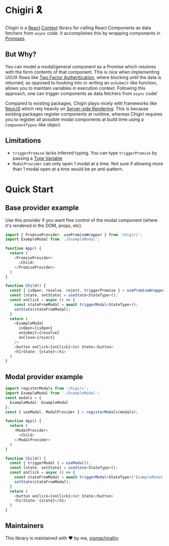 # Chigiri 🎗️
Chigiri is a [React](https://reactjs.com) [Context](https://reactjs.org/docs/context.html) library for calling React Components as data fetchers from `async` code. It accomplishes this by wrapping components in [Promises](https://developer.mozilla.org/en-US/docs/Web/JavaScript/Reference/Global_Objects/Promise).

## But Why?
You can model a modal/general component as a Promise which resolves with the form contents of that component. This is nice when implementing UI/UX flows like [Two Factor Authentication](https://www.twilio.com/docs/glossary/what-is-two-factor-authentication-2fa), where blocking until the data is returned, as opposed to hooking into or writing an `onSubmit`-like function, allows you to maintain variables in execution context. Following this approach, one can trigger components as data fetchers from `async` code!

Compared to existing packages, Chigiri plays nicely with frameworks like [NextJS](https://nextjs.org/) which rely heavily on [Server-side Rendering](https://nextjs.org/docs/basic-features/pages#server-side-rendering). This is because existing packages register components at runtime, whereas Chigiri requires you to register all possible modal components at build time using a `ComponentTypes`-like object.

## Limitations
-  `triggerPromise` lacks inferred typing. You can type `triggerPromise` by passing a [Type Variable](https://www.typescriptlang.org/docs/handbook/2/generics.html)
-  `ModalProvider` can only open 1 modal at a time. Not sure if allowing more than 1 modal open at a time would be an anti-pattern.

# Quick Start

## Base provider example
Use this provider if you want fine control of the modal component (where it's rendered in the DOM, props, etc). 

```typescript
import { PromiseProvider, usePromiseWrapper } from 'chigiri';
import ExampleModal from './ExampleModal';

function App() {
  return (
    <PromiseProvider>
      <Child>
    </PromiseProvider>
  )
}

function Child() {
  const { isOpen, resolve, reject, triggerPromise } = usePromiseWrapper();
  const [state, setState] = useState<StateType>();
  const onClick = async () => {
    const stateFromModal = await triggerModal<StateType>();
    setState(stateFromModal);
  }
  return (
    <ExampleModal
      isOpen={isOpen}
      onSubmit={resolve}
      onClose={reject}
    />
    <button onClick={onClick}>Set State</button>
    <h1>State: {state}</h1>
  )
}
```

## Modal provider example
```typescript
import registerModals from 'chigiri';
import ExampleModal from './ExampleModal';
const modals = {
  ExampleModal: ExampleModal
};
const { useModal, ModalProvider } = registerModals(modals);

function App() {
  return (
    <ModalProvider>
      <Child>
    </ModalProvider>
  )
}

function Child() {
  const { triggerModal } = useModal();
  const [state, setState] = useState<StateType>();
  const onClick = async () => {
    const stateFromModal = await triggerModal<StateType>('ExampleModal', modalProps);
    setState(stateFromModal);
  }
  return (
    <button onClick={onClick}>Set State</button>
    <h1>State: {state}</h1>
  )
}
```

## Maintainers
This library is maintained with ❤️ by me, [sigmachirality](https://github.com/sigmachirality).
